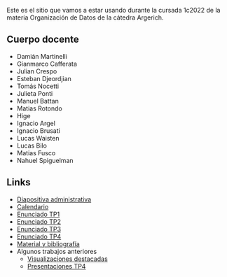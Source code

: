 Este es el sitio que vamos a estar usando durante la cursada 1c2022 de la materia Organización de Datos de la cátedra Argerich.

## Cuerpo docente

* Damián Martinelli
* Gianmarco Cafferata
* Julian Crespo
* Esteban Djeordjian
* Tomás Nocetti
* Julieta Ponti
* Manuel Battan
* Matias Rotondo
* Hige
* Ignacio Argel
* Ignacio Brusati
* Lucas Waisten
* Lucas Bilo
* Matias Fusco
* Nahuel Spiguelman

## Links

* [Diapositiva administrativa](https://docs.google.com/presentation/d/1Zecd_CLclRwU56nGYej3VH06OAaK959JnelpHwDYDq4/edit?usp=sharing)
* [Calendario](calendario.md)
* [Enunciado TP1](consigna_tp1_1c2022.md)
* [Enunciado TP2](consigna_tp2_1c2022.md)
* [Enunciado TP3](consigna_tp3_1c2022.md)
* [Enunciado TP4](consigna_tp4_1c2022.md)
* [Material y bibliografía](materiales.md)
* Algunos trabajos anteriores
  * [Visualizaciones destacadas](visualizaciones.md)
  * [Presentaciones TP4](tps4.md)
